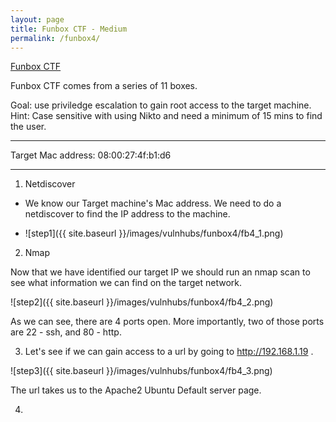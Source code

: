 ```yaml
---
layout: page
title: Funbox CTF - Medium
permalink: /funbox4/
---
```

[Funbox CTF](https://www.vulnhub.com/entry/funbox-ctf,546/)<br>

Funbox CTF comes from a series of 11 boxes. 

Goal: use priviledge escalation to gain root access to the target machine.
Hint: Case sensitive with using Nikto and need a minimum of 15 mins to find the user.
<hr>
Target Mac address: 08:00:27:4f:b1:d6
<hr>

1. Netdiscover

- We know our Target machine's Mac address. We need to do a netdiscover to find the IP address to the machine. 

- ![step1]({{ site.baseurl }}/images/vulnhubs/funbox4/fb4_1.png)

2. Nmap

Now that we have identified our target IP we should run an nmap scan to see what information we can find on the target network. 

![step2]({{ site.baseurl }}/images/vulnhubs/funbox4/fb4_2.png)

As we can see, there are 4 ports open. More importantly, two of those ports are 22 - ssh, and 80 - http. 

3. Let's see if we can gain access to a url by going to http://192.168.1.19 .

![step3]({{ site.baseurl }}/images/vulnhubs/funbox4/fb4_3.png)

The url takes us to the Apache2 Ubuntu Default server page.

4. 
 

